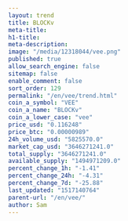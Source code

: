```yaml
---
layout: trend
title: BLOCKv
meta-title: 
h1-title: 
meta-description: 
image: "/media/12318044/vee.png"
published: true
allow_search_engine: false
sitemap: false
enable_comment: false
sort_order: 129
permalink: "/en/vee/trend.html"
coin_a_symbol: "VEE"
coin_a_name: "BLOCKv"
coin_a_lower_case: "vee"
price_usd: "0.116248"
price_btc: "0.00000989"
24h_volume_usd: "5825570.0"
market_cap_usd: "3646271241.0"
total_supply: "3646271241.0"
available_supply: "1494971209.0"
percent_change_1h: "-1.41"
percent_change_24h: "-4.31"
percent_change_7d: "-25.88"
last_updated: "1517140764"
parent-url: "/en/vee/"
author: Sam
---
```


